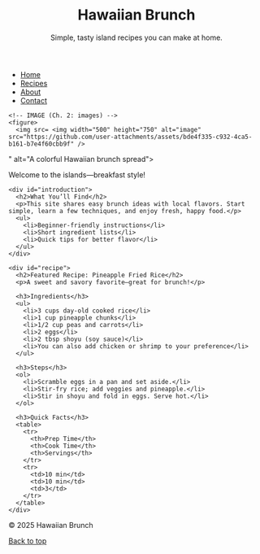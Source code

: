 <!doctype html>
<html lang="en">
<head>
  <meta charset="utf-8">
  <meta name="viewport" content="width=device-width, initial-scale=1"> 
  <title>Hawaiian Brunch</title>
  <link rel="stylesheet" href="styles.css">
</head>
<body>
  <header>
    <h1>Hawaiian Brunch</h1>
    <p>Simple, tasty island recipes you can make at home.</p>
  </header>
  
  <nav>
    <ul>
      <li><a href="index.html">Home</a></li>
      <li><a href="#">Recipes</a></li>
      <li><a href="#">About</a></li>
      <li><a href="#">Contact</a></li>
    </ul>
  </nav>

  <main>

    <!-- IMAGE (Ch. 2: images) -->
    <figure>
      <img src= <img width="500" height="750" alt="image" src="https://github.com/user-attachments/assets/bde4f335-c932-4ca5-b161-b7e4f60cbb9f" />
" alt="A colorful Hawaiian brunch spread">
      <figcaption>Welcome to the islands—breakfast style!</figcaption>
    </figure>

    <div id="introduction">
      <h2>What You’ll Find</h2>
      <p>This site shares easy brunch ideas with local flavors. Start simple, learn a few techniques, and enjoy fresh, happy food.</p>
      <ul>
        <li>Beginner-friendly instructions</li>
        <li>Short ingredient lists</li>
        <li>Quick tips for better flavor</li>
      </ul>
    </div>

    <div id="recipe">
      <h2>Featured Recipe: Pineapple Fried Rice</h2>
      <p>A sweet and savory favorite—great for brunch!</p>

      <h3>Ingredients</h3>
      <ul>
        <li>3 cups day-old cooked rice</li>
        <li>1 cup pineapple chunks</li>
        <li>1/2 cup peas and carrots</li>
        <li>2 eggs</li>
        <li>2 tbsp shoyu (soy sauce)</li>
        <li>You can also add chicken or shrimp to your preference</li>
      </ul>

      <h3>Steps</h3>
      <ol>
        <li>Scramble eggs in a pan and set aside.</li>
        <li>Stir-fry rice; add veggies and pineapple.</li>
        <li>Stir in shoyu and fold in eggs. Serve hot.</li>
      </ol>

      <h3>Quick Facts</h3>
      <table>
        <tr>
          <th>Prep Time</th>
          <th>Cook Time</th>
          <th>Servings</th>
        </tr>
        <tr>
          <td>10 min</td>
          <td>10 min</td>
          <td>3</td>
        </tr>
      </table>
    </div>
  </main>

  <footer>
    <p>© 2025 Hawaiian Brunch</p>
    <p><a href="#top">Back to top</a></p>
  </footer>

</body>
</html>

